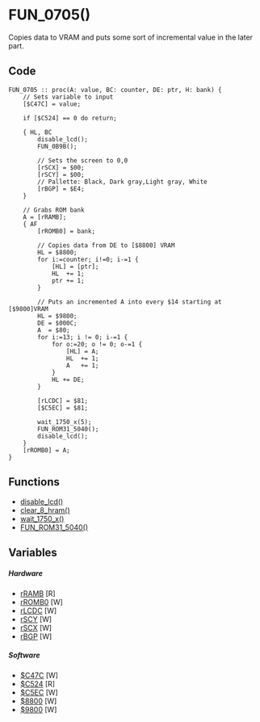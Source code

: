 # FUN_0705()
Copies data to VRAM and puts some sort of incremental value in the later part.
## Code
```
FUN_0705 :: proc(A: value, BC: counter, DE: ptr, H: bank) {
	// Sets variable to input
    [$C47C] = value;

    if [$C524] == 0 do return;

    { HL, BC
        disable_lcd();
        FUN_0B9B();

        // Sets the screen to 0,0
        [rSCX] = $00;
        [rSCY] = $00;
        // Pallette: Black, Dark gray,Light gray, White
        [rBGP] = $E4;
    }

    // Grabs ROM bank
    A = [rRAMB];
    { AF
        [rROMB0] = bank;

        // Copies data from DE to [$8800] VRAM
        HL = $8800;
		for i:=counter; i!=0; i-=1 {
            [HL] = [ptr];
            HL  += 1;
            ptr += 1;
        }

        // Puts an incremented A into every $14 starting at [$9800]VRAM
        HL = $9800;
        DE = $000C;
        A  = $80;
		for i:=13; i != 0; i-=1 {
			for o:=20; o != 0; o-=1 {
                [HL] = A;
                HL  += 1;
                A   += 1;
            }
            HL += DE;
        }

        [rLCDC] = $81;
        [$C5EC] = $81;

        wait_1750_x(5);
        FUN_ROM31_5040();
        disable_lcd();
    }
    [rROMB0] = A;
}
```
## Functions
- [disable_lcd()](bank0/set_interrupts.md)
- [clear_8_hram()](bank0/clear_8_hram.md)
- [wait_1750_x()](bank0/wait_1750_x.md)
- [FUN_ROM31_5040()](bank31/FUN_5040.md)
## Variables
##### Hardware
- [rRAMB](variables/hardware/MBC5.md) [R]
- [rROMB0](variables/hardware/MBC5.md) [W]
- [rLCDC](variables/hardware/LCDC.md#rLCDC($FF40)) [W]
- [rSCY](variables/hardware/LCDC.md#rSCY($FF42)) [W]
- [rSCX](variables/hardware/LCDC.md#rSCX($FF43)) [W]
- [rBGP](variables/hardware/LCDC.md#rBGP($FF47)) [W]
##### Software
- [$C47C](variables/software/C47C.md) [W]
- [$C524](variables/software/C524.md) [R]
- [$C5EC](variables/software/C5EC.md) [W]
- [$8800](variables/software/8800.md) [W]
- [$9800](variables/software/9800.md) [W]